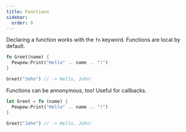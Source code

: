 ```yaml
---
title: Functions
sidebar:
  order: 8
---
```


Declaring a function works with the `fn` keyword. Functions are local by default.

```rs
fn Greet(name) {
  Pewpew:Print("Hello" .. name .. "!")
}

Greet("John") // -> Hello, John!
```

Functions can be annonymous, too! Useful for callbacks.

```rs
let Greet = fn (name) {
  Pewpew:Print("Hello" .. name .. "!")
}

Greet("John") // -> Hello, John!
```